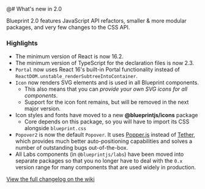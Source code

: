 @# What's new in 2.0

Blueprint 2.0 features JavaScript API refactors, smaller & more modular packages, and very few changes to the CSS API.

### Highlights

- The minimum version of React is now 16.2.
- The minimum version of TypeScript for the declaration files is now 2.3.
- `Portal` now uses React 16's built-in Portal functionality instead of `ReactDOM.unstable_renderSubtreeIntoContainer`.
- `Icon` now renders SVG elements and is used in all Blueprint components.
    - This also means that you can _provide your own SVG icons for all components_.
    - Support for the icon font remains, but will be removed in the next major version.
- Icon styles and fonts have moved to a new **@blueprintjs/icons** package
    - Core depends on this package, so you will have to import its CSS alongside `blueprint.css`
- `Popover2` is now the default `Popover`. It uses [Popper.js](https://popper.js.org/) instead of [Tether](http://tether.io/), which provides much better auto-positioning capabilities and solves a number of outstanding bugs out-of-the-box.
- All Labs components (in `@blueprintjs/labs`) have been moved into separate packages so that you no longer have to deal with the `0.x` version range for many components that are used widely in production.

<a class="@ns-button @ns-intent-primary" href="https://github.com/palantir/blueprint/wiki/What's-new-in-Blueprint-2.0" target="_blank" style="margin-top: 30px;">
    View the full changelog on the wiki
</a>
